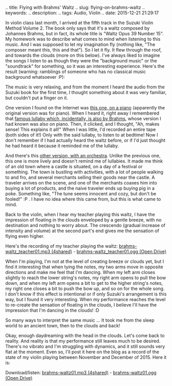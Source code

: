 .. title: Flying with Brahms' Waltz
.. slug: flying-on-brahms-waltz
.. keywords: 
.. description: 
.. tags: Audio, Violin
.. date: 2015-12-21 21:29:17

In violin class last month, I arrived at the fifth track in the Suzuki Violin Method Volume 2. The book only says that it's a waltz composed by Johannes Brahms, but in fact, its whole title is "Waltz Opus 39 Number 15". My homework was to describe what comes to mind when listening to this music. And I was supposed to let my imagination fly (nothing like, "The composer meant this, this and that"). So I let it fly. It flew through the roof, and towards the clouds (more on this below). I've always liked to imagine the songs I listen to as though they were the "background music" or the "soundtrack" for something, so it was an interesting experience. Here's the result (warning: ramblings of someone who has no classical music background whatsoever :P): <!--teaser_end-->

The music is very relaxing, and from the moment I heard the audio from the Suzuki book for the first time, I thought something about it was very familiar, but couldn't put a finger on it.

One version I found on the Internet was [this one, on a piano][waltzpiano] (apparently the original version was for piano). When I heard it, right away I remembered that [famous lullaby which, incidentally, is also by Brahms][lullabypiano], whose version I had known was also on piano. Then, it clicked, and I thought, "Ah, makes sense! This explains it all!" When I was little, I'd recorded an entire tape (both sides of it!) Only with the said lullaby, to listen to at bedtime! Now I don't remember if I had actually heard the waltz before, or if I'd just thought he had heard it because it reminded me of the lullaby.

And there's this [other version, with an orchestra][waltzorchestra]. Unlike the previous one, this one is more lively and doesn't remind me of lullabies. It made me think of an old town where a castle is situated, on a day of a festival or something. The town is bustling with activities, with a lot of people walking to and fro, and several merchants selling their goods near the castle. A traveler arrives on the scene, and one of the merchants coaxes him into buying a lot of products, and the naive traveler ends up buying pig in a poke. Something like, "The tune seems innocent and cozy, but don't be fooled!" :P . I have no idea where this came from, but this is what came to mind.

Back to the violin, when I hear my teacher playing this waltz, I have the impression of floating in the clouds enveloped by a gentle breeze, with no destination and nothing to worry about. The crescendo (gradual increase of intensity and volume) at the second part's end gives me the sensation of flying even higher.

Here's the recording of my teacher playing the waltz: [brahms-waltz_teacher01.mp3 (4shared)][teacherwaltz_4s] - [brahms-waltz_teacher01.ogg (Open Drive)][teacherwaltz_od]

When I'm playing, I'm not at the level of creating breeze or clouds yet, but I find it interesting that when tying the notes, my two arms move in opposite directions and make me feel that I'm dancing. When my left arm closes slightly to reach the lower string's notes, my right arm opens to pull the bow down, and when my left arm opens a bit to get to the higher string's notes, my right one closes a bit to push the bow up, and so on for the whole song. I don't know if this effect is intentional or if only Suzuki's arrangement is this way, but I found it very interesting. When my performance reaches the level to re-create the sensation of floating in the clouds, I believe I'll have the impression that I'm dancing in the clouds! :D

So many ways to interpret the same music ... It took me from the sleep world to an ancient town, then to the clouds and back!

Okay, enough daydreaming with the head in the clouds. Let's come back to reality. And reality is that my performance still leaves much to be desired. There's no vibrato and I'm struggling with dynamics, and it still sounds very flat at the moment. Even so, I'll post it here on the blog as a record of the state of my violin playing between November and December of 2015. Here it is:

Download/listen: [brahms-waltz01.mp3 (4shared)][mywaltz_4s] - [brahms-waltz01.ogg (Open Drive)][mywaltz_od]

[waltzpiano]: https://www.youtube.com/watch?v=egSq_YFnmq4
[lullabypiano]: https://www.youtube.com/watch?v=EBIKYRXGz2k
[waltzorchestra]: https://www.youtube.com/watch?v=TJcoaIeH3GI
[teacherwaltz_4s]: http://www.4shared.com/mp3/dJuwqEZkba/brahms-waltz_teacher01.html
[teacherwaltz_od]: https://od.lk/d/110020527_9PBLl/brahms-waltz_teacher01.ogg
[mywaltz_4s]: http://www.4shared.com/mp3/R23f9wpwce/brahms-waltz01.html
[mywaltz_od]: https://od.lk/d/110020530_q1iOG/brahms-waltz01.ogg